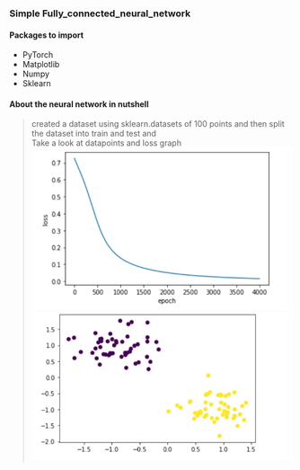 ### Simple Fully_connected_neural_network

#### Packages to import
* PyTorch
* Matplotlib
* Numpy
* Sklearn
#### About the neural network in nutshell
> created a dataset using sklearn.datasets of 100 points and then split the dataset into train and test and   
Take a look at datapoints and loss graph
![](loss.png)
![](data_points.png)
